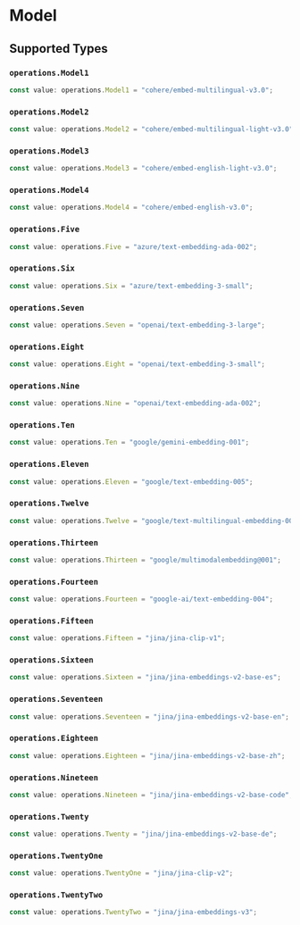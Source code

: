 # Model


## Supported Types

### `operations.Model1`

```typescript
const value: operations.Model1 = "cohere/embed-multilingual-v3.0";
```

### `operations.Model2`

```typescript
const value: operations.Model2 = "cohere/embed-multilingual-light-v3.0";
```

### `operations.Model3`

```typescript
const value: operations.Model3 = "cohere/embed-english-light-v3.0";
```

### `operations.Model4`

```typescript
const value: operations.Model4 = "cohere/embed-english-v3.0";
```

### `operations.Five`

```typescript
const value: operations.Five = "azure/text-embedding-ada-002";
```

### `operations.Six`

```typescript
const value: operations.Six = "azure/text-embedding-3-small";
```

### `operations.Seven`

```typescript
const value: operations.Seven = "openai/text-embedding-3-large";
```

### `operations.Eight`

```typescript
const value: operations.Eight = "openai/text-embedding-3-small";
```

### `operations.Nine`

```typescript
const value: operations.Nine = "openai/text-embedding-ada-002";
```

### `operations.Ten`

```typescript
const value: operations.Ten = "google/gemini-embedding-001";
```

### `operations.Eleven`

```typescript
const value: operations.Eleven = "google/text-embedding-005";
```

### `operations.Twelve`

```typescript
const value: operations.Twelve = "google/text-multilingual-embedding-002";
```

### `operations.Thirteen`

```typescript
const value: operations.Thirteen = "google/multimodalembedding@001";
```

### `operations.Fourteen`

```typescript
const value: operations.Fourteen = "google-ai/text-embedding-004";
```

### `operations.Fifteen`

```typescript
const value: operations.Fifteen = "jina/jina-clip-v1";
```

### `operations.Sixteen`

```typescript
const value: operations.Sixteen = "jina/jina-embeddings-v2-base-es";
```

### `operations.Seventeen`

```typescript
const value: operations.Seventeen = "jina/jina-embeddings-v2-base-en";
```

### `operations.Eighteen`

```typescript
const value: operations.Eighteen = "jina/jina-embeddings-v2-base-zh";
```

### `operations.Nineteen`

```typescript
const value: operations.Nineteen = "jina/jina-embeddings-v2-base-code";
```

### `operations.Twenty`

```typescript
const value: operations.Twenty = "jina/jina-embeddings-v2-base-de";
```

### `operations.TwentyOne`

```typescript
const value: operations.TwentyOne = "jina/jina-clip-v2";
```

### `operations.TwentyTwo`

```typescript
const value: operations.TwentyTwo = "jina/jina-embeddings-v3";
```


